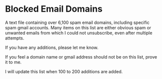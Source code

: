 # Blocked Email Domains
A text file containing over 6,100 spam email domains, including specific spam gmail accounts.  Many items on this list are either obvious spam or unwanted emails from which I could not unsubscribe, even after multiple attempts.

If you have any additions, please let me know.

If you feel a domain name or gmail address should not be on this list, prove it to me.

I will update this list when 100 to 200 additions are added.
